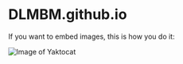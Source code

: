 # DLMBM.github.io


If you want to embed images, this is how you do it:

![Image of Yaktocat](https://octodex.github.com/images/yaktocat.png)

